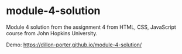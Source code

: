 # module-4-solution

Module 4 solution from the assignment 4 from HTML, CSS, JavaScript course from John Hopkins University.

Demo: https://dillon-porter.github.io/module-4-solution/
